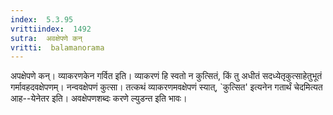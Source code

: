 ```yaml
---
index:  5.3.95
vrittiindex:  1492
sutra:  अवक्षेपणे कन्
vritti:  balamanorama 
---
```


अपक्षेपणे कन्। व्याकरणकेन गर्वित इति। व्याकरणं हि स्वतो न कुत्सितं, किं तु अधीतं सदध्येतृकुत्साहेतुभूतं गर्मावहदवक्षेपणम्। नन्ववक्षेपणं कुत्सा। तत्कथं व्याकरणमवक्षेपणं स्यात्, `कुत्सित' इत्यनेन गतार्थं चेदमित्यत आह--येनेतर इति। अवक्षेपणशब्दः करणे ल्युडन्त इति भावः। 

